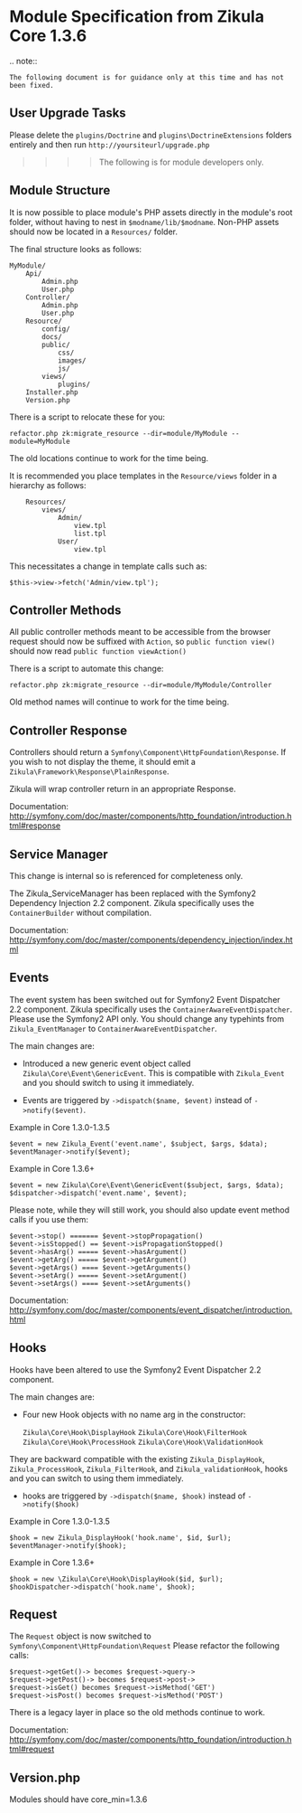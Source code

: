 Module Specification from Zikula Core 1.3.6
===========================================

.. note::

    The following document is for guidance only at this time and has not been fixed.


User Upgrade Tasks
------------------

Please delete the `plugins/Doctrine` and `plugins\DoctrineExtensions` folders entirely and then
run `http://yoursiteurl/upgrade.php`



>>>> The following is for module developers only.


Module Structure
----------------

It is now possible to place module's PHP assets directly in the module's
root folder, without having to nest in `$modname/lib/$modname`.
Non-PHP assets should now be located in a `Resources/` folder.

The final structure looks as follows:

    MyModule/
        Api/
            Admin.php
            User.php
        Controller/
            Admin.php
            User.php
        Resource/
            config/
            docs/
            public/
                css/
                images/
                js/
            views/
                plugins/
        Installer.php
        Version.php

There is a script to relocate these for you:

    refactor.php zk:migrate_resource --dir=module/MyModule --module=MyModule

The old locations continue to work for the time being.

It is recommended you place templates in the `Resource/views` folder in a hierarchy
as follows:

        Resources/
            views/
                Admin/
                    view.tpl
                    list.tpl
                User/
                    view.tpl

This necessitates a change in template calls such as:

    $this->view->fetch('Admin/view.tpl');


Controller Methods
------------------

All public controller methods meant to be accessible from the browser request should now be
suffixed with `Action`, so `public function view()` should now read `public function viewAction()`

There is a script to automate this change:

    refactor.php zk:migrate_resource --dir=module/MyModule/Controller

Old method names will continue to work for the time being.

Controller Response
-------------------

Controllers should return a `Symfony\Component\HttpFoundation\Response`.
If you wish to not display the theme, it should emit a
`Zikula\Framework\Response\PlainResponse`.

Zikula will wrap controller return in an appropriate Response.

Documentation: http://symfony.com/doc/master/components/http_foundation/introduction.html#response


Service Manager
---------------

This change is internal so is referenced for completeness only.

The Zikula_ServiceManager has been replaced with the Symfony2 Dependency Injection 2.2 component.
Zikula specifically uses the `ContainerBuilder` without compilation.

Documentation: http://symfony.com/doc/master/components/dependency_injection/index.html

Events
------

The event system has been switched out for Symfony2 Event Dispatcher 2.2 component.
Zikula specifically uses the `ContainerAwareEventDispatcher`. Please use the Symfony2 API
only. You should change any typehints from `Zikula_EventManager` to `ContainerAwareEventDispatcher`.

The main changes are:

  - Introduced a new generic event object called `Zikula\Core\Event\GenericEvent`.
    This is compatible with `Zikula_Event` and you should switch to using it immediately.
    
  - Events are triggered by `->dispatch($name, $event)` instead of `->notify($event)`.

Example in Core 1.3.0-1.3.5

    $event = new Zikula_Event('event.name', $subject, $args, $data);
    $eventManager->notify($event);

Example in Core 1.3.6+

    $event = new Zikula\Core\Event\GenericEvent($subject, $args, $data);
    $dispatcher->dispatch('event.name', $event);

Please note, while they will still work, you should also update event method calls if
you use them:

    $event->stop() ======= $event->stopPropagation()
    $event->isStopped() == $event->isPropagationStopped()
    $event->hasArg() ===== $event->hasArgument()
    $event->getArg() ===== $event->getArgument()
    $event->getArgs() ==== $event->getArguments()
    $event->setArg() ===== $event->setArgument()
    $event->setArgs() ==== $event->setArguments()

Documentation: http://symfony.com/doc/master/components/event_dispatcher/introduction.html


Hooks
-----

Hooks have been altered to use the Symfony2 Event Dispatcher 2.2 component.

The main changes are:

  - Four new Hook objects with no name arg in the constructor:
  
    `Zikula\Core\Hook\DisplayHook`
    `Zikula\Core\Hook\FilterHook`
    `Zikula\Core\Hook\ProcessHook`
    `Zikula\Core\Hook\ValidationHook`
  
  They are backward compatible with the existing `Zikula_DisplayHook`, 
  `Zikula_ProcessHook`, `Zikula_FilterHook`, and `Zikula_validationHook`, hooks
  and you can switch to using them immediately.
    
  - hooks are triggered by `->dispatch($name, $hook)` instead of `->notify($hook)`

Example in Core 1.3.0-1.3.5

    $hook = new Zikula_DisplayHook('hook.name', $id, $url);
    $eventManager->notify($hook);

Example in Core 1.3.6+

    $hook = new \Zikula\Core\Hook\DisplayHook($id, $url);
    $hookDispatcher->dispatch('hook.name', $hook);


Request
-------

The `Request` object is now switched to `Symfony\Component\HttpFoundation\Request`
Please refactor the following calls:

    $request->getGet()-> becomes $request->query->
    $request->getPost()-> becomes $request->post->
    $request->isGet() becomes $request->isMethod('GET')
    $request->isPost() becomes $request->isMethod('POST')

There is a legacy layer in place so the old methods continue to work.

Documentation: http://symfony.com/doc/master/components/http_foundation/introduction.html#request


Version.php
-----------

Modules should have core_min=1.3.6